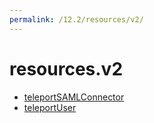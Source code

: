 ```yaml
---
permalink: /12.2/resources/v2/
---
```


# resources.v2



* [teleportSAMLConnector](teleportSAMLConnector.md)
* [teleportUser](teleportUser.md)